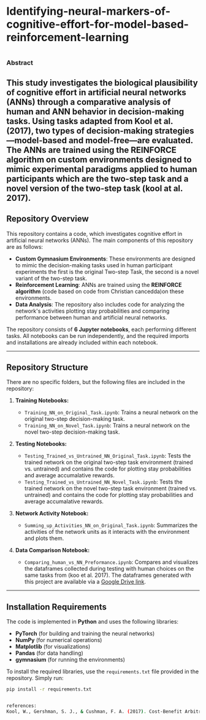 # Identifying-neural-markers-of-cognitive-effort-for-model-based-reinforcement-learning
# 

### Abstract

This study investigates the biological plausibility of cognitive effort in artificial neural networks (ANNs) through a comparative analysis of human and ANN behavior in decision-making tasks. Using tasks adapted from Kool et al. (2017), two types of decision-making strategies—model-based and model-free—are evaluated. The ANNs are trained using the REINFORCE algorithm on custom environments designed to mimic experimental paradigms applied to human participants which are the two-step task and a novel version of the two-step task (kool at al. 2017).
---

## **Repository Overview**

This repository contains a code, which investigates cognitive effort in artificial neural networks (ANNs). The main components of this repository are as follows:

- **Custom Gymnasium Environments**: These environments are designed to mimic the decision-making tasks used in human participant experiments the first is the original Two-step Task, the second is a novel variant of the two-step task.
- **Reinforcement Learning**: ANNs are trained using the **REINFORCE algorithm** (code based on code from Christian cancedda)on these environments.
- **Data Analysis**: The repository also includes code for analyzing the network's activities plotting stay probabilities and comparing performance between human and artificial neural networks.

The repository consists of **6 Jupyter notebooks**, each performing different tasks. All notebooks can be run independently, and the required imports and installations are already included within each notebook.

---

## **Repository Structure**

There are no specific folders, but the following files are included in the repository:

1. **Training Notebooks:**
   - `Training_NN_on_Original_Task.ipynb`: Trains a neural network on the original two-step decision-making task.
   - `Training_NN_on_Novel_Task.ipynb`: Trains a neural network on the novel two-step decision-making task.

2. **Testing Notebooks:**
   - `Testing_Trained_vs_Untrained_NN_Original_Task.ipynb`: Tests the trained network on the original two-step task environment (trained vs. untrained) and contains the code for plotting stay probabilities and average accumalative rewards.
   - `Testing_Trained_vs_Untrained_NN_Novel_Task.ipynb`: Tests the trained network on the novel two-step task environment (trained vs. untrained) and contains the code for plotting stay probabilities and average accumalative rewards.

3. **Network Activity Notebook:**
   - `Summing_up_Activities_NN_on_Original_Task.ipynb`: Summarizes the activities of the network units as it interacts with the environment and plots them.

4. **Data Comparison Notebook:**
   - `Comparing_human_vs_NN_Preformance.ipynb`: Compares and visualizes the dataframes collected during testing with human choices on the same tasks from (koo et al. 2017). The dataframes generated with this project are available via a [Google Drive link](#https://drive.google.com/drive/folders/1iWpeb9lCzxbTarJf0iIszwamrjgRb9FV?usp=drive_link).

---

## **Installation Requirements**

The code is implemented in **Python** and uses the following libraries:

- **PyTorch** (for building and training the neural networks)
- **NumPy** (for numerical operations)
- **Matplotlib** (for visualizations)
- **Pandas** (for data handling)
- **gymnasium** (for running the environments)

To install the required libraries, use the `requirements.txt` file provided in the repository. Simply run:

```bash
pip install -r requirements.txt


references:
Kool, W., Gershman, S. J., & Cushman, F. A. (2017). Cost-Benefit Arbitration Between Multiple Reinforcement-Learning Systems. Psychological science, 28(9), 1321–1333. https://doi.org/10.1177/0956797617708288